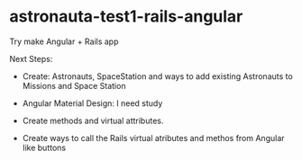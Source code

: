 # astronauta-test1-rails-angular
Try make Angular + Rails app 

Next Steps:

 -  Create: Astronauts, SpaceStation and ways to add existing Astronauts to Missions and Space Station 

 - Angular Material Design: I need study

 - Create methods and virtual attributes.

 - Create ways to call the Rails virtual atributes and methos from Angular like buttons


